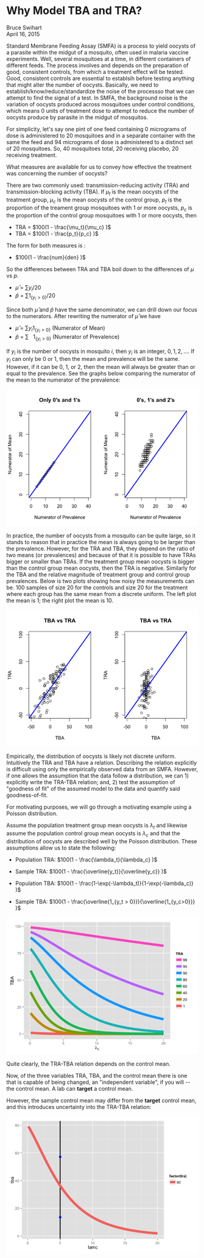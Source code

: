 # Why Model TBA and TRA?
Bruce Swihart  
April 16, 2015  




Standard Membrane Feeding Assay (SMFA) is a process to yield oocysts of a parasite within the midgut of a mosquito, often used in malaria vaccine experiments.  Well, several mosquitoes at a time, in different containers of different feeds.  The process involves and depends on the preparation of good, consistent controls, from which a treatment effect will be tested.  Good, consistent controls are essential to establsih before testing anything that might alter the number of oocysts.  Basically, we need to establish/know/reduce/standardize the noise of the processso that we can attempt to find the signal of a test.  In SMFA, the background noise is the variation of oocysts produced across mosquitoes under control conditions, which means 0 units of treatment dose to attempt to reduce the number of oocysts produce by parasite in the midgut of mosquitos.

For simplicity, let's say one pint of one feed containing 0 micrograms of dose is administered to 20 mosquitoes and in a separate container with the same the feed and 94 micrograms of dose is administered to a distinct set of 20 mosquitoes. So, 40 mosquitoes total, 20 receiving placebo, 20 receiving treatment.

What measures are available for us to convey how effective the treatment was concerning the number of oocysts?

There are two commonly used:  transmission-reducing activity (TRA) and  transmission-blocking activity (TBA).  If $\mu_t$ is the mean oocysts of the treatment group, $\mu_c$ is the mean oocysts of the control group, $p_t$ is the proportion of the treament group mosquitoes with 1 or more oocysts, $p_c$ is the proportion of the control group mosquitoes with 1 or more oocysts, then

  * TRA = $100(1 - \frac{\mu_t}{\mu_c} )$
  * TBA = $100(1 - \frac{p_t}{p_c} )$

The form for both measures is :

  * $100(1 - \frac{num}{den} )$
  
So the differences between TRA and TBA boil down to the differences of $\mu$ vs $p$.  

  * $\hat{\mu}$ = $\sum y_i / 20$
  * $\hat{p}$   = $\sum 1_{\{y_i > 0\}} / 20$
  
Since both $\hat{\mu}$ and $\hat{p}$ have the same denominator, we can drill down our focus to the numerators.  After rewriting the numerator of $\hat{\mu}$ we have

  * $\hat{\mu}$ = $\sum y_i 1_{\{y_i > 0\}}$ (Numerator of Mean) 
  * $\hat{p}$   = $\sum ~~~1_{\{y_i > 0\}}$ (Numerator of Prevalence) 

  
If $y_i$ is the number of oocysts in mosquito $i$, then $y_i$ is an integer, $0, 1, 2, \dots$.  If $y_i$ can only be $0$ or $1$, then the mean and prevalence will be the same.  However, if it can be $0$, $1$, or $2$, then the mean will always be greater than or equal to the prevalence.  See the graphs below comparing the numerator of the mean to the numerator of the prevalence: 


![plot of chunk unnamed-chunk-1](readme_files/figure-html/unnamed-chunk-1.png) 

In practice, the number of oocysts from a mosquito can be quite large, so it stands to reason that in practice the mean is always going to be larger than the prevalence.  However, for the TRA and TBA, they depend on the ratio of two means (or prevalences) and because of that it is possible to have TRAs bigger or smaller than TBAs.  If the treatment group mean oocysts is bigger than the control group mean oocysts, then the TRA is negative.  Similarly for the TBA and the relative magnitude of treatment group and control group prevalences.  Below is two plots showing how noisy the measurements can be.  100 samples of size 20 for the controls and size 20 for the treatment where each group has the same mean from a discrete uniform.  The left plot the mean is 1; the right plot the mean is 10.


![plot of chunk unnamed-chunk-2](readme_files/figure-html/unnamed-chunk-2.png) 


Empirically, the distribution of oocysts is likely not discrete uniform.  Intuitively the TRA and TBA have a relation.  Describing the relation explicitly is difficult using only the empirically observed data from an SMFA.  However, if one allows the assumption that the data follow a distribution, we can 1) explicitly write the TRA-TBA relation; and, 2) test the assumption of "goodness of fit" of the assumed model to the data and quantify said goodness-of-fit.


For motivating purposes, we will go through a motivating example using a Poisson distribution.  

Assume the population treatment group mean oocysts is $\lambda_t$ and likewise assume the population control group mean oocysts is $\lambda_c$ and that the distribution of oocysts are described well by the Poisson distribution.  These assumptions allow us to state the following:

  *  Population TRA: $100(1 - \frac{\lambda_t}{\lambda_c} )$
  *  Sample TRA:     $100(1 - \frac{\overline{y_t}}{\overline{y_c}} )$

  *  Population TBA: $100(1 - \frac{1-\exp(-\lambda_t)}{1-\exp(-\lambda_c)} )$
  *  Sample TBA:     $100(1 - \frac{\overline{1_{y_t > 0}}}{\overline{1_{y_c>0}}} )$



![plot of chunk unnamed-chunk-3](readme_files/figure-html/unnamed-chunk-3.png) 

<!--
Consider the TRA side of things:
![plot of chunk unnamed-chunk-4](readme_files/figure-html/unnamed-chunk-4.png) 

-->


Quite clearly, the TRA-TBA relation depends on the control mean.


Now, of the three variables TRA, TBA, and the control mean there is one that is capable of being changed, an "independent variable", if you will -- the control mean.  A lab can **target** a control mean.

However, the sample control mean may differ from the **target** control mean, and this introduces uncertainty into the TRA-TBA relation:

![plot of chunk unnamed-chunk-5](readme_files/figure-html/unnamed-chunk-5.png) 

